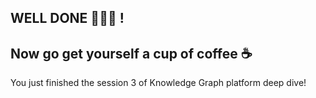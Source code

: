 ## WELL DONE 👨🏽‍🎓 !
## Now go get yourself a cup of coffee ☕

You just finished the session 3 of Knowledge Graph platform deep dive! 
